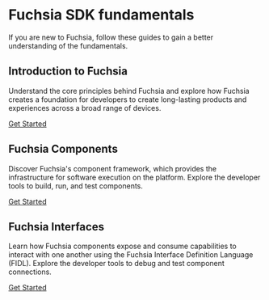 # Fuchsia SDK fundamentals

If you are new to Fuchsia, follow these guides to gain a better understanding of
the fundamentals.

## Introduction to Fuchsia

Understand the core principles behind Fuchsia and explore how Fuchsia creates a
foundation for developers to create long-lasting products and experiences across
a broad range of devices.

<a class="button button-primary"
    href="/docs/get-started/sdk/learn/intro">Get Started</a>

## Fuchsia Components

Discover Fuchsia's component framework, which provides the infrastructure for
software execution on the platform. Explore the developer tools to build, run,
and test components.

<a class="button button-primary"
    href="/docs/get-started/sdk/learn/components">Get Started</a>

## Fuchsia Interfaces

Learn how Fuchsia components expose and consume capabilities to interact with
one another using the Fuchsia Interface Definition Language (FIDL). Explore the
developer tools to debug and test component connections.

<a class="button button-primary"
    href="/docs/get-started/sdk/learn/fidl">Get Started</a>
